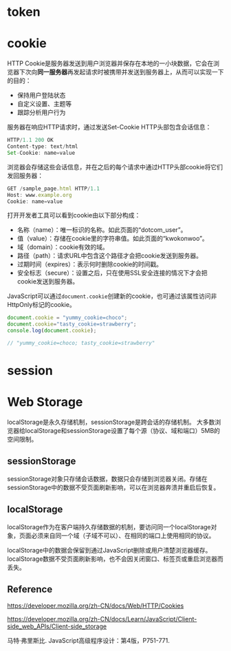 # token
# cookie
HTTP Cookie是服务器发送到用户浏览器并保存在本地的一小块数据，它会在浏览器下次向**同一服务器**再发起请求时被携带并发送到服务器上，从而可以实现一下的目的：
- 保持用户登陆状态
- 自定义设置、主题等
- 跟踪分析用户行为

服务器在响应HTTP请求时，通过发送Set-Cookie HTTP头部包含会话信息：
```js
HTTP/1.1 200 OK
Content-type: text/html
Set-Cookie: name=value
```
浏览器会存储这些会话信息，并在之后的每个请求中通过HTTP头部cookie将它们发回服务器：
```js
GET /sample_page.html HTTP/1.1
Host: www.example.org
Cookie: name=value
```
打开开发者工具可以看到cookie由以下部分构成：
- 名称（name）：唯一标识的名称。如此页面的“dotcom_user”。
- 值（value）：存储在cookie里的字符串值。如此页面的“kwokonwoo”。
- 域（domain）：cookie有效的域。
- 路径（path）：请求URL中包含这个路径才会把cookie发送到服务器。
- 过期时间（expires）：表示何时删除cookie的时间戳。
- 安全标志（secure）：设置之后，只在使用SSL安全连接的情况下才会把cookie发送到服务器。

JavaScript可以通过`document.cookie`创建新的cookie，也可通过该属性访问非HttpOnly标记的cookie。
```js
document.cookie = "yummy_cookie=choco";
document.cookie="tasty_cookie=strawberry";
console.log(document.cookie);

// "yummy_cookie=choco; tasty_cookie=strawberry"
```

# session

# Web Storage
localStorage是永久存储机制，sessionStorage是跨会话的存储机制。
大多数浏览器给localStorage和sessionStorage设置了每个源（协议、域和端口）5MB的空间限制。

## sessionStorage
sessionStorage对象只存储会话数据，数据只会存储到浏览器关闭。存储在sessionStorage中的数据不受页面刷新影响，可以在浏览器奔溃并重启后恢复。

## localStorage
localStorage作为在客户端持久存储数据的机制，要访问同一个localStorage对象，页面必须来自同一个域（子域不可以）、在相同的端口上使用相同的协议。

localStorage中的数据会保留到通过JavaScript删除或用户清楚浏览器缓存。localStorage数据不受页面刷新影响，也不会因关闭窗口、标签页或重启浏览器而丢失。

## Reference
https://developer.mozilla.org/zh-CN/docs/Web/HTTP/Cookies

https://developer.mozilla.org/zh-CN/docs/Learn/JavaScript/Client-side_web_APIs/Client-side_storage

马特·弗里斯比. JavaScript高级程序设计：第4版，P751-771.
